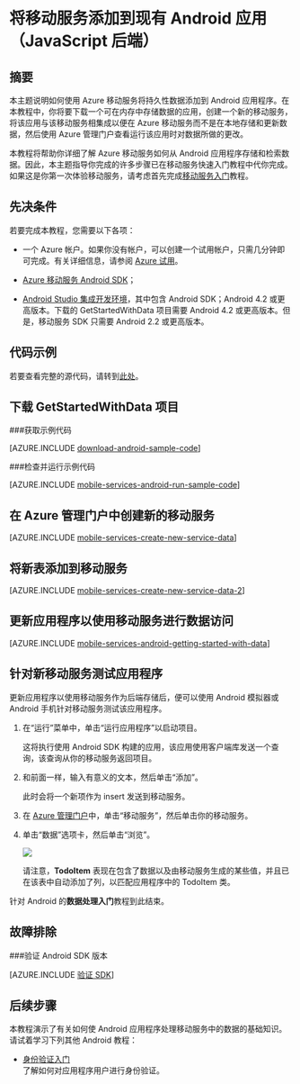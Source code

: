 <properties
	pageTitle="开始使用 Android 上的数据（JavaScript 后端）| Azure"
	description="了解如何开始使用移动服务来利用 Android 应用中的数据（JavaScript 后端）。"
	services="mobile-services"
	documentationCenter="android"
	authors="RickSaling"
	manager="erikre"
	editor=""/>

<tags 
	ms.service="mobile-services" 
	ms.date="04/07/2016"
	wacn.date="05/23/2016"/>

# 将移动服务添加到现有 Android 应用（JavaScript 后端）


## 摘要

本主题说明如何使用 Azure 移动服务将持久性数据添加到 Android 应用程序。在本教程中，你将要下载一个可在内存中存储数据的应用，创建一个新的移动服务，将该应用与该移动服务相集成以便在 Azure 移动服务而不是在本地存储和更新数据，然后使用 Azure 管理门户查看运行该应用时对数据所做的更改。


本教程将帮助你详细了解 Azure 移动服务如何从 Android 应用程序存储和检索数据。因此，本主题指导你完成的许多步骤已在移动服务快速入门教程中代你完成。如果这是你第一次体验移动服务，请考虑首先完成[移动服务入门](/documentation/articles/mobile-services-android-get-started/)教程。

## 先决条件

若要完成本教程，您需要以下各项：

- 一个 Azure 帐户。如果你没有帐户，可以创建一个试用帐户，只需几分钟即可完成。有关详细信息，请参阅 <a href="/pricing/1rmb-trial/" target="_blank">Azure 试用</a>。


- [Azure 移动服务 Android SDK]；
- [Android Studio 集成开发环境](https://developer.android.com/sdk/index.html)，其中包含 Android SDK；Android 4.2 或更高版本。下载的 GetStartedWithData 项目需要 Android 4.2 或更高版本。但是，移动服务 SDK 只需要 Android 2.2 或更高版本。

## 代码示例

若要查看完整的源代码，请转到<a href="https://github.com/Azure/mobile-services-samples/tree/master/GettingStartedWithData/AndroidStudio">此处</a>。

## 下载 GetStartedWithData 项目

###获取示例代码

[AZURE.INCLUDE [download-android-sample-code](../includes/download-android-sample-code.md)]

###检查并运行示例代码

[AZURE.INCLUDE [mobile-services-android-run-sample-code](../includes/mobile-services-android-run-sample-code.md)]

## 在 Azure 管理门户中创建新的移动服务

[AZURE.INCLUDE [mobile-services-create-new-service-data](../includes/mobile-services-create-new-service-data.md)]

## 将新表添加到移动服务

[AZURE.INCLUDE [mobile-services-create-new-service-data-2](../includes/mobile-services-create-new-service-data-2.md)]

## 更新应用程序以使用移动服务进行数据访问

[AZURE.INCLUDE [mobile-services-android-getting-started-with-data](../includes/mobile-services-android-getting-started-with-data.md)]


## 针对新移动服务测试应用程序

更新应用程序以使用移动服务作为后端存储后，便可以使用 Android 模拟器或 Android 手机针对移动服务测试该应用程序。

1. 在“运行”菜单中，单击“运行应用程序”以启动项目。

	这将执行使用 Android SDK 构建的应用，该应用使用客户端库发送一个查询，该查询从你的移动服务返回项目。

2. 和前面一样，输入有意义的文本，然后单击“添加”。

   	此时会将一个新项作为 insert 发送到移动服务。

3. 在 [Azure 管理门户](https://manage.windowsazure.cn)中，单击“移动服务”，然后单击你的移动服务。

4. 单击“数据”选项卡，然后单击“浏览”。

   	![][9]
  
   	请注意，**TodoItem** 表现在包含了数据以及由移动服务生成的某些值，并且已在该表中自动添加了列，以匹配应用程序中的 TodoItem 类。

针对 Android 的**数据处理入门**教程到此结束。

## 故障排除

###验证 Android SDK 版本

[AZURE.INCLUDE [验证 SDK](../includes/mobile-services-verify-android-sdk-version.md)]

## 后续步骤

本教程演示了有关如何使 Android 应用程序处理移动服务中的数据的基础知识。请试着学习下列其他 Android 教程：

* [身份验证入门](/documentation/articles/mobile-services-android-get-started-users/)
	<br/>了解如何对应用程序用户进行身份验证。


<!-- Anchors. -->
[Download the Android app project]: #download-app
[Create the mobile service]: #create-service
[Add a data table for storage]: #add-table
[Update the app to use Mobile Services]: #update-app
[Test the app against Mobile Services]: #test-app
[Next Steps]: #next-steps

<!-- Images. -->

[8]: ./media/mobile-services-android-get-started-data/mobile-dashboard-tab.png
[9]: ./media/mobile-services-android-get-started-data/mobile-todoitem-data-browse.png
[12]: ./media/mobile-services-android-get-started-data/mobile-eclipse-project.png
[13]: ./media/mobile-services-android-get-started-data/mobile-quickstart-startup-android.png
[14]: ./media/mobile-services-android-get-started-data/mobile-services-import-android-workspace.png
[15]: ./media/mobile-services-android-get-started-data/mobile-services-import-android-project.png


<!-- URLs. -->

[Azure 管理门户]: https://manage.windowsazure.cn/
[Azure 移动服务 Android SDK]: http://aka.ms/Iajk6q
[GitHub]: http://go.microsoft.com/fwlink/p/?LinkID=282122
[Android SDK]: https://go.microsoft.com/fwLink/p/?LinkID=280125

<!---HONumber=Mooncake_0118_2016-->